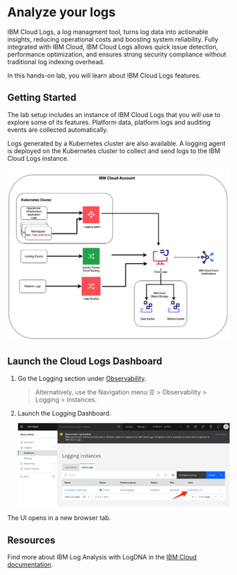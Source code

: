 # Analyze your logs

IBM Cloud Logs, a log managment tool, turns log data into actionable insights, reducing operational costs and boosting system reliability. Fully integrated with IBM Cloud, IBM Cloud Logs allows quick issue detection, performance optimization, and ensures strong security compliance without traditional log indexing overhead.

In this hands-on lab, you will learn about IBM Cloud Logs features.

## Getting Started

The lab setup includes an instance of IBM Cloud Logs that you will use to explore some of its features. Platform data, platform logs and auditing events are collected automatically. 

Logs generated by a Kubernetes cluster are also available. A logging agent is deployed on the Kubernetes cluster to collect and send logs to the IBM Cloud Logs instance.

  ![](../assets/icl-architecture.png)

## Launch the Cloud Logs Dashboard

1. Go the Logging section under [Observability](https://cloud.ibm.com/observability/logging).

   > Alternatively, use the Navigation menu ☰ > Observability > Logging > Instances.

2. Launch the Logging Dashboard.

   ![](../assets/icl-overview.png)

The UI opens in a new browser tab.

## Resources

Find more about IBM Log Analysis with LogDNA in the [IBM Cloud documentation](https://cloud.ibm.com/docs/services/Log-Analysis-with-LogDNA/index.html#getting-started).

